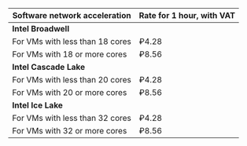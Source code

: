 | Software network acceleration | Rate for 1 hour, with VAT |
| --- | --- |
| **Intel Broadwell** |
| For VMs with less than 18 cores | ₽4.28 |
| For VMs with 18 or more cores | ₽8.56 |
| **Intel Cascade Lake** |
| For VMs with less than 20 cores | ₽4.28 |
| For VMs with 20 or more cores | ₽8.56 |
| **Intel Ice Lake** |
| For VMs with less than 32 cores | ₽4.28 |
| For VMs with 32 or more cores | ₽8.56 |